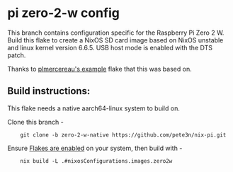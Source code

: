 # pi zero-2-w config
This branch contains configuration specific for the Raspberry Pi Zero 2 W. 
Build this flake to create a NixOS SD card image based on NixOS unstable and
linux kernel version 6.6.5. USB host mode is enabled with the DTS patch.

Thanks to [plmercereau's example](https://github.com/plmercereau/nixos-pi-zero-2)
flake that this was based on.

## Build instructions:
This flake needs a native aarch64-linux system to build on.

Clone this branch -
```
    git clone -b zero-2-w-native https://github.com/pete3n/nix-pi.git
```
Ensure [Flakes are enabled](https://nixos.wiki/wiki/Flakes) on your system,
then build with -
```
    nix build -L .#nixosConfigurations.images.zero2w
```

